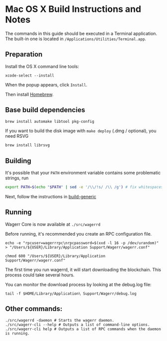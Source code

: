 Mac OS X Build Instructions and Notes
====================================
The commands in this guide should be executed in a Terminal application.
The built-in one is located in `/Applications/Utilities/Terminal.app`.

Preparation
-----------
Install the OS X command line tools:

`xcode-select --install`

When the popup appears, click `Install`.

Then install [Homebrew](https://brew.sh).

Base build dependencies
-----------------------

```bash
brew install automake libtool pkg-config
```

If you want to build the disk image with `make deploy` (.dmg / optional), you need RSVG
```bash
brew install librsvg
```

Building
--------

It's possible that your `PATH` environment variable contains some problematic strings, run
```bash
export PATH=$(echo "$PATH" | sed -e '/\\/!s/ /\\ /g') # fix whitespaces
```

Next, follow the instructions in [build-generic](build-generic.md)

Running
-------

Wagerr Core is now available at `./src/wagerrd`

Before running, it's recommended you create an RPC configuration file.

    echo -e "rpcuser=wagerrrpc\nrpcpassword=$(xxd -l 16 -p /dev/urandom)" > "/Users/${USER}/Library/Application Support/Wagerr/wagerr.conf"

    chmod 600 "/Users/${USER}/Library/Application Support/Wagerr/wagerr.conf"

The first time you run wagerrd, it will start downloading the blockchain. This process could take several hours.

You can monitor the download process by looking at the debug.log file:

    tail -f $HOME/Library/Application\ Support/Wagerr/debug.log

Other commands:
-------

    ./src/wagerrd -daemon # Starts the wagerr daemon.
    ./src/wagerr-cli --help # Outputs a list of command-line options.
    ./src/wagerr-cli help # Outputs a list of RPC commands when the daemon is running.
